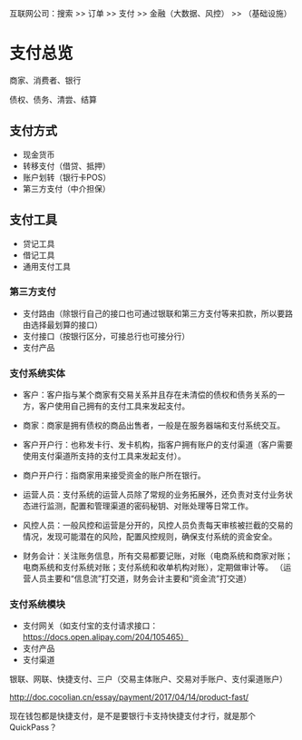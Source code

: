 
互联网公司：搜索 >> 订单 >> 支付 >> 金融（大数据、风控） >> （基础设施）
                       
# 支付总览

商家、消费者、银行

债权、债务、清尝、结算

## 支付方式
   * 现金货币
   * 转移支付（借贷、抵押）
   * 账户划转（银行卡POS）
   * 第三方支付（中介担保）
   
## 支付工具
   * 贷记工具
   * 借记工具
   * 通用支付工具
   
### 第三方支付
   * 支付路由（除银行自己的接口也可通过银联和第三方支付等来扣款，所以要路由选择最划算的接口）
   * 支付接口（按银行区分，可接总行也可接分行）
   * 支付产品
   
### 支付系统实体
   * 客户：客户指与某个商家有交易关系并且存在未清偿的债权和债务关系的一方，客户使用自己拥有的支付工具来发起支付。
   * 商家：商家是拥有债权的商品出售者，一般是在服务器端和支付系统交互。
   * 客户开户行：也称发卡行、发卡机构，指客户拥有账户的支付渠道（客户需要使用支付渠道所支持的支付工具来发起支付）。
   * 商户开户行：指商家用来接受资金的账户所在银行。
   
   * 运营人员：支付系统的运营人员除了常规的业务拓展外，还负责对支付业务状态进行监测，配置和管理渠道的密码秘钥、对账处理等日常工作。
   * 风控人员：一般风控和运营是分开的，风控人员负责每天审核被拦截的交易的情况，发现可能潜在的风险，配置风控规则，确保支付系统的资金安全。
   * 财务会计：关注账务信息，所有交易都要记账，对账（电商系统和商家对账；电商系统和支付系统对账；支付系统和收单机构对账），定期做审计等。
   （运营人员主要和“信息流”打交道，财务会计主要和“资金流”打交道）
   
### 支付系统模块
   * 支付网关（如支付宝的支付请求接口：https://docs.open.alipay.com/204/105465）
   * 支付产品
   * 支付渠道
   
   
   银联、网联、快捷支付、三户（交易主体账户、交易对手账户、支付渠道账户）
   
   http://doc.cocolian.cn/essay/payment/2017/04/14/product-fast/
   
   现在钱包都是快捷支付，是不是要银行卡支持快捷支付才行，就是那个QuickPass？